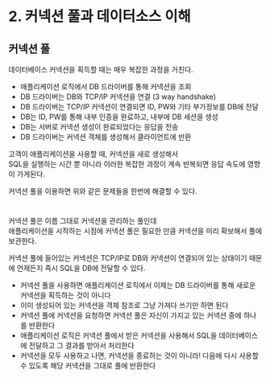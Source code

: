 # 2. 커넥션 풀과 데이터소스 이해

## 커넥션 풀

데이터베이스 커넥션을 획득할 때는 매우 복잡한 과정을 거친다.

- 애플리케이션 로직에서 DB 드라이버를 통해 커넥션을 조회
- DB 드라이버는 DB와 TCP/IP 커넥션을 연결 (3 way handshake)
- DB 드라이버는 TCP/IP 커넥션이 연결되면 ID, PW와 기타 부가정보를 DB에 전달
- DB는 ID, PW를 통해 내부 인증을 완료하고, 내부에 DB 세션을 생성
- DB는 서버로 커넥션 생성이 완료되었다는 응답을 전송
- DB 드라이버는 커넥션 객체를 생성해서 클라이언트에 반환

고객이 애플리케이션을 사용할 때, 커넥션을 새로 생성해서  
SQL을 실행하는 시간 뿐 아니라 이러한 복잡한 과정이 계속 반복되면 응답 속도에 영향이 가게된다.  
  
커넥션 풀을 이용하면 위와 같은 문제들을 한번에 해결할 수 있다.

#

커넥션 풀은 이름 그대로 커넥션을 관리하는 풀인데  
애플리케이션을 시작하는 시점에 커넥션 풀은 필요한 만큼 커넥션을 미리 확보해서 풀에 보관한다.  
  
커넥션 풀에 들어있는 커넥션은 TCP/IP로 DB와 커넥션이 연결되어 있는 상태이기 때문에 언제든지 즉시 SQL을 DB에 전달할 수 있다.  
  
- 커넥션 풀을 사용하면 애플리케이션 로직에서 이제는 DB 드라이버를 통해 새로운 커넥션을 획득하는 것이 아니다
- 이미 생성되어 있는 커넥션을 객체 참조로 그냥 가져다 쓰기만 하면 된다
- 커넥션 풀에 커넥션을 요청하면 커넥션 풀은 자신이 가지고 있는 커넥션 중에 하나를 반환한다
- 애플리케이션 로직은 커넥션 풀에서 받은 커넥션을 사용해서 SQL을 데이터베이스에 전달하고 그 결과를 받아서 처리한다
- 커넥션을 모두 사용하고 나면, 커넥션을 종료하는 것이 아니라! 다음에 다시 사용할 수 있도록 해당 커넥션을 그대로 풀에 반환한다  
  
